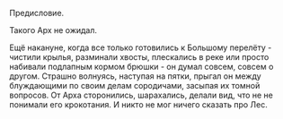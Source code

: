 Предисловие.

Такого Арх не ожидал.

Ещё накануне, когда все только готовились к Большому перелёту - чистили крылья, разминали хвосты, плескались в реке или просто набивали подлапным кормом брюшки - он думал совсем, совсем о другом. Страшно волнуясь, наступая на пятки, прыгал он между блуждающими по своим делам сородичами, засыпая их томной вопросов. От Арха сторонились, шарахались, делали вид, что не не понимали его крокотания. И никто не мог ничего сказать про Лес.